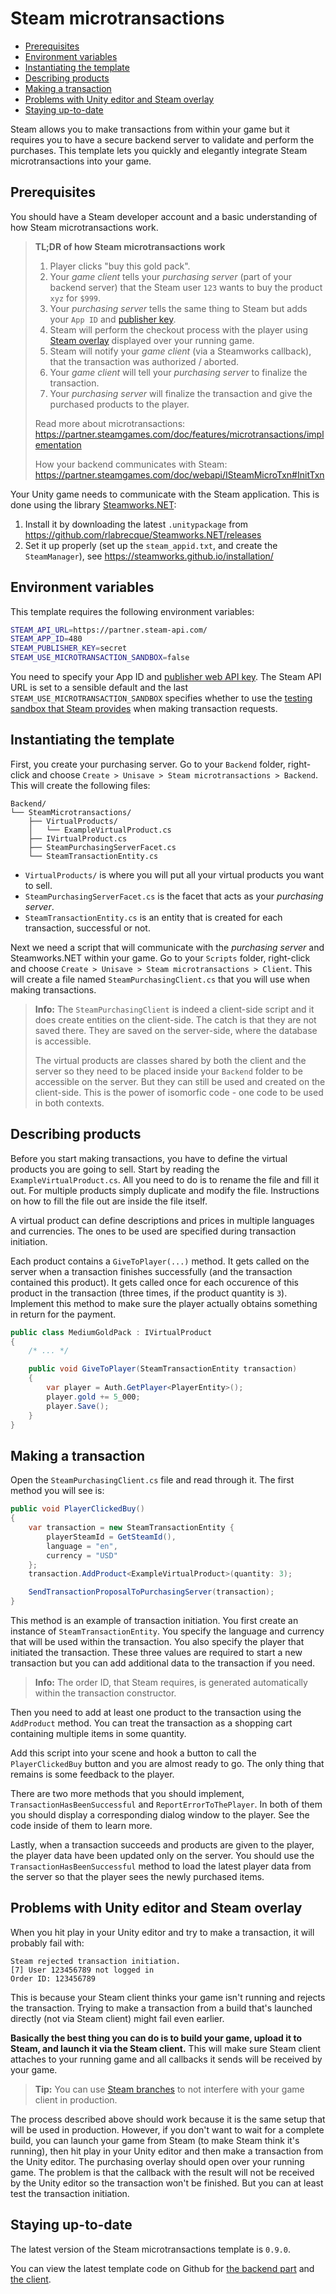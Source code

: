 # Steam microtransactions

- [Prerequisites](#prerequisites)
- [Environment variables](#environment-variables)
- [Instantiating the template](#instantiating-the-template)
- [Describing products](#describing-products)
- [Making a transaction](#making-a-transaction)
- [Problems with Unity editor and Steam overlay](#problems-with-unity-editor-and-steam-overlay)
- [Staying up-to-date](#staying-up-to-date)

Steam allows you to make transactions from within your game but it requires you to have a secure backend server to validate and perform the purchases. This template lets you quickly and elegantly integrate Steam microtransactions into your game.


<a name="prerequisites"></a>
## Prerequisites

You should have a Steam developer account and a basic understanding of how Steam microtransactions work.

> **TL;DR of how Steam microtransactions work**
> 1. Player clicks "buy this gold pack".
> 2. Your *game client* tells your *purchasing server* (part of your backend server) that the Steam user `123` wants to buy the product `xyz` for `$999`.
> 3. Your *purchasing server* tells the same thing to Steam but adds your `App ID` and [publisher key](https://partner.steamgames.com/doc/webapi_overview/auth).
> 4. Steam will perform the checkout process with the player using [Steam overlay](https://partner.steamgames.com/doc/features/overlay) displayed over your running game.
> 5. Steam will notify your *game client* (via a Steamworks callback), that the transaction was authorized / aborted.
> 6. Your *game client* will tell your *purchasing server* to finalize the transaction.
> 7. Your *purchasing server* will finalize the transaction and give the purchased products to the player.
>
> Read more about microtransactions:
> https://partner.steamgames.com/doc/features/microtransactions/implementation
>
> How your backend communicates with Steam:
> https://partner.steamgames.com/doc/webapi/ISteamMicroTxn#InitTxn

Your Unity game needs to communicate with the Steam application. This is done using the library [Steamworks.NET](https://steamworks.github.io/):

1. Install it by downloading the latest `.unitypackage` from https://github.com/rlabrecque/Steamworks.NET/releases
2. Set it up properly (set up the `steam_appid.txt`, and create the `SteamManager`), see https://steamworks.github.io/installation/


<a name="environment-variables"></a>
## Environment variables

This template requires the following environment variables:

```sh
STEAM_API_URL=https://partner.steam-api.com/
STEAM_APP_ID=480
STEAM_PUBLISHER_KEY=secret
STEAM_USE_MICROTRANSACTION_SANDBOX=false
```

You need to specify your App ID and [publisher web API key](https://partner.steamgames.com/doc/webapi_overview/auth). The Steam API URL is set to a sensible default and the last `STEAM_USE_MICROTRANSACTION_SANDBOX` specifies whether to use the [testing sandbox that Steam provides](https://partner.steamgames.com/doc/webapi/ISteamMicroTxnSandbox) when making transaction requests.


<a name="instantiating-the-template"></a>
## Instantiating the template

First, you create your purchasing server. Go to your `Backend` folder, right-click and choose `Create > Unisave > Steam microtransactions > Backend`. This will create the following files:

```
Backend/
└── SteamMicrotransactions/
    ├── VirtualProducts/
    │   └── ExampleVirtualProduct.cs
    ├── IVirtualProduct.cs
    ├── SteamPurchasingServerFacet.cs
    └── SteamTransactionEntity.cs
```

- `VirtualProducts/` is where you will put all your virtual products you want to sell.
- `SteamPurchasingServerFacet.cs` is the facet that acts as your *purchasing server*.
- `SteamTransactionEntity.cs` is an entity that is created for each transaction, successful or not.

Next we need a script that will communicate with the *purchasing server* and Steamworks.NET within your game. Go to your `Scripts` folder, right-click and choose `Create > Unisave > Steam microtransactions > Client`. This will create a file named `SteamPurchasingClient.cs` that you will use when making transactions.

> **Info:** The `SteamPurchasingClient` is indeed a client-side script and it does create entities on the client-side. The catch is that they are not saved there. They are saved on the server-side, where the database is accessible.
>
> The virtual products are classes shared by both the client and the server so they need to be placed inside your `Backend` folder to be accessible on the server. But they can still be used and created on the client-side. This is the power of isomorfic code - one code to be used in both contexts.


<a name="describing-products"></a>
## Describing products

Before you start making transactions, you have to define the virtual products you are going to sell. Start by reading the `ExampleVirtualProduct.cs`. All you need to do is to rename the file and fill it out. For multiple products simply duplicate and modify the file. Instructions on how to fill the file out are inside the file itself.

A virtual product can define descriptions and prices in multiple languages and currencies. The ones to be used are specified during transaction initiation.

Each product contains a `GiveToPlayer(...)` method. It gets called on the server when a transaction finishes successfully (and the transaction contained this product). It gets called once for each occurence of this product in the transaction (three times, if the product quantity is `3`). Implement this method to make sure the player actually obtains something in return for the payment.

```cs
public class MediumGoldPack : IVirtualProduct
{
    /* ... */

    public void GiveToPlayer(SteamTransactionEntity transaction)
    {
        var player = Auth.GetPlayer<PlayerEntity>();
        player.gold += 5_000;
        player.Save();
    }
}
```


<a name="making-a-transaction"></a>
## Making a transaction

Open the `SteamPurchasingClient.cs` file and read through it. The first method you will see is:

```cs
public void PlayerClickedBuy()
{
    var transaction = new SteamTransactionEntity {
        playerSteamId = GetSteamId(),
        language = "en",
        currency = "USD"
    };
    transaction.AddProduct<ExampleVirtualProduct>(quantity: 3);

    SendTransactionProposalToPurchasingServer(transaction);
}
```

This method is an example of transaction initiation. You first create an instance of `SteamTransactionEntity`. You specify the language and currency that will be used within the transaction. You also specify the player that initiated the transaction. These three values are required to start a new transaction but you can add additional data to the transaction if you need.

> **Info:** The order ID, that Steam requires, is generated automatically within the transaction constructor.

Then you need to add at least one product to the transaction using the `AddProduct` method. You can treat the transaction as a shopping cart containing multiple items in some quantity.

Add this script into your scene and hook a button to call the `PlayerClickedBuy` button and you are almost ready to go. The only thing that remains is some feedback to the player.

There are two more methods that you should implement, `TransactionHasBeenSuccessful` and `ReportErrorToThePlayer`. In both of them you should display a corresponding dialog window to the player. See the code inside of them to learn more.

Lastly, when a transaction succeeds and products are given to the player, the player data have been updated only on the server. You should use the `TransactionHasBeenSuccessful` method to load the latest player data from the server so that the player sees the newly purchased items.


<a name="problems-with-unity-editor-and-steam-overlay"></a>
## Problems with Unity editor and Steam overlay

When you hit play in your Unity editor and try to make a transaction, it will probably fail with:

    Steam rejected transaction initiation.
    [7] User 123456789 not logged in
    Order ID: 123456789

This is because your Steam client thinks your game isn't running and rejects the transaction. Trying to make a transaction from a build that's launched directly (not via Steam client) might fail even earlier.

**Basically the best thing you can do is to build your game, upload it to Steam, and launch it via the Steam client.** This will make sure Steam client attaches to your running game and all callbacks it sends will be received by your game.

> **Tip:** You can use [Steam branches](https://partner.steamgames.com/doc/store/application/branches) to not interfere with your game client in production.

The process described above should work because it is the same setup that will be used in production. However, if you don't want to wait for a complete build, you can launch your game from Steam (to make Steam think it's running), then hit play in your Unity editor and then make a transaction from the Unity editor. The purchasing overlay should open over your running game. The problem is that the callback with the result will not be received by the Unity editor so the transaction won't be finished. But you can at least test the transaction initiation.


<a name="staying-up-to-date"></a>
## Staying up-to-date

The latest version of the Steam microtransactions template is `0.9.0`.

You can view the latest template code on Github for [the backend part](https://github.com/Jirka-Mayer/UnisaveAsset/tree/master/Assets/UnisaveFixture/Backend/SteamMicrotransactions) and [the client](https://github.com/Jirka-Mayer/UnisaveAsset/blob/master/Assets/UnisaveFixture/Scripts/SteamMicrotransactions/SteamPurchasingClient.cs).

<!--
NOTE TO MYSELF:
The changelog file can be on Github, linked from here.
-->
